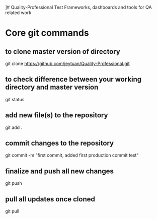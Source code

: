 ]\# Quality-Professional
Test Frameworks, dashboards and tools for QA related work

Core git commands
=======

## to clone master version of directory
git clone https://github.com/jeytuan/Quality-Professional.git

## to check difference between your working directory and master version
git status

## add new file(s) to the repository
git add .

## commit changes to the repository
git commit -m "first commit, added first production commit test"

## finalize and push all new changes
git push

## pull all updates once cloned
git pull
